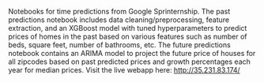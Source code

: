 Notebooks for time predictions from Google Sprinternship. The past predictions notebook includes data cleaning/preprocessing, feature extraction, and an XGBoost model with tuned hyperparameters to predict prices of homes in the past based on various features such as number of beds, square feet, number of bathrooms, etc. The future predictions notebook contains an ARIMA model to project the future price of houses for all zipcodes based on past predicted prices and growth percentages each year for median prices. Visit the live webapp here: http://35.231.83.174/
